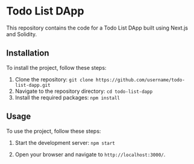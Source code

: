 # Todo List DApp

This repository contains the code for a Todo List DApp built using Next.js and Solidity.

## Installation

To install the project, follow these steps:

1. Clone the repository:  `git clone https://github.com/username/todo-list-dapp.git`
2. Navigate to the repository directory: `cd todo-list-dapp`
3. Install the required packages: `npm install`
   
## Usage

To use the project, follow these steps:

1. Start the development server: `npm start`

2. Open your browser and navigate to `http://localhost:3000/`.

